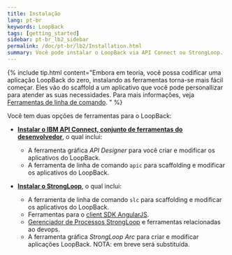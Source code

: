 ```yaml
---
title: Instalação
lang: pt-br
keywords: LoopBack
tags: [getting_started]
sidebar: pt-br_lb2_sidebar
permalink: /doc/pt-br/lb2/Installation.html
summary: Você pode instalar o LoopBack via API Connect ou StrongLoop.
---
```


{% include tip.html content="Embora em teoria, você possa codificar uma aplicação LoopBack
do zero, instalando as ferramentas torna-se mais fácil começar.
Eles vão do scaffold a um aplicativo que você pode personallizar para atender as suas necessidades.
Para mais informações, veja [Ferramentas de linha de comando](Command-line-tools.html).
" %}

Você tem duas opções de ferramentas para o LoopBack:

- **[Instalar o IBM API Connect, conjunto de ferramentas do desenvolvedor](Installing-IBM-API-Connect.html)**, o qual inclui:
  - A ferramenta gráfica _API Designer_ para você criar e modificar os aplicativos do LoopBack.
  - A ferramenta de linha de comando `apic` para scaffolding e modificar os aplicativos do LoopBack.

- **[Instalar o StrongLoop](Installing-StrongLoop.html)**, o qual inclui:
  - A ferramenta de linha de comando `slc` para scaffolding e modificar os aplicativos do LoopBack.
  - Ferramentas para o [client SDK AngularJS](AngularJS-JavaScript-SDK.html).
  - [Gerenciador de Processos StrongLoop](http://strong-pm.io/) e ferramentas relacionadas ao devops.
  - A ferramenta gráfica _StrongLoop Arc_ para criar e modificar aplicações LoopBack. NOTA: em breve será substituída.

